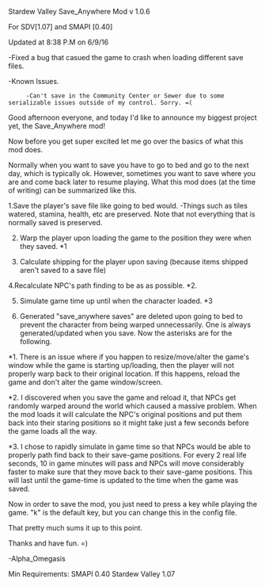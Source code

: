 Stardew Valley Save_Anywhere Mod v 1.0.6

For SDV[1.07] and SMAPI [0.40]

Updated at 8:38 P.M on 6/9/16

-Fixed a bug that casued the game to crash when loading different save files.

-Known Issues.

         -Can't save in the Community Center or Sewer due to some serializable issues outside of my control. Sorry. =(

Good afternoon everyone, and today I'd like to announce my biggest project yet, the Save_Anywhere mod! 

Now before you get super excited let me go over the basics of what this mod does.

Normally when you want to save you have to go to bed and go to the next day, which is typically ok. However, sometimes you want to save where you are and come back later to resume playing. What this mod does (at the time of writing) can be summarized like this.

1.Save the player's save file like going to bed would.
         -Things such as tiles watered, stamina, health, etc are preserved. Note that not everything that is 
normally saved is preserved.

2. Warp the player upon loading the game to the position they were when they saved. *1

3. Calculate shipping for the player upon saving (because items shipped aren't saved to a save file)

4.Recalculate NPC's path finding to be as as possible. *2.

5. Simulate game time up until when the character loaded. *3

6. Generated "save_anywhere saves" are deleted upon going to bed to prevent the character from being warped unnecessarily. One is always generated/updated when you save.
Now the asterisks are for the following.

*1. There is an issue where if you happen to resize/move/alter the game's window while the game is starting up/loading, then the player will not properly warp back to their original location. If this happens, reload the game and don't alter the game window/screen.

*2. I discovered when you save the game and reload it, that NPCs get randomly warped around the world which caused a massive problem. When the mod loads it will calculate the NPC's original positions and put them back into their staring positions so it might take just a few seconds before the game loads all the way.

*3. I chose to rapidly simulate in game time so that NPCs would be able to properly path find back to their save-game positions. For every 2 real life seconds, 10 in game minutes will pass and NPCs will move considerably faster to make sure that they move back to their save-game positions. This will last until the game-time is updated to the time when the game was saved.

Now in order to save the mod, you just need to press a key while playing the game. "k" is the default key, but you can change this in the config file.

That pretty much sums it up to this point. 

Thanks and have fun. =)

-Alpha_Omegasis

Min Requirements:
SMAPI 0.40 
Stardew Valley 1.07
